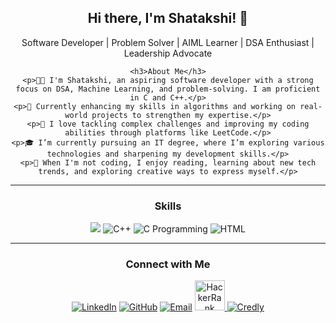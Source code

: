 <div style="text-align: center;">
 <h2>Hi there, I'm Shatakshi! 👋</h2>
<p>Software Developer | Problem Solver | AIML Learner | DSA Enthusiast | Leadership Advocate</p>

  
</div>
<div style="text-align: center;">

    <h3>About Me</h3>
    <p>👩‍💻 I'm Shatakshi, an aspiring software developer with a strong focus on DSA, Machine Learning, and problem-solving. I am proficient in C and C++.</p>
    <p>🌱 Currently enhancing my skills in algorithms and working on real-world projects to strengthen my expertise.</p>
    <p>🚀 I love tackling complex challenges and improving my coding abilities through platforms like LeetCode.</p>
    <p>🎓 I’m currently pursuing an IT degree, where I’m exploring various technologies and sharpening my development skills.</p>
    <p>🌟 When I'm not coding, I enjoy reading, learning about new tech trends, and exploring creative ways to express myself.</p>
  </div>
  
  
  ---
  
  <div style="text-align: center;">
    <h3>Skills</h3>
    <img src="https://img.icons8.com/?size=50&id=5OD485koNIrb&format=png&color=000000" height="" alt="Java"/>
    <img src="https://img.icons8.com/color/48/000000/c-plus-plus-logo.png" alt="C++"/>
    <img src="https://img.icons8.com/color/48/000000/c-programming.png" alt="C Programming"/>
    <img src="https://img.icons8.com/color/48/000000/html-5.png" alt="HTML"/>
  </div>
  
  ---
  
  <div style="text-align: center;">
    <h3>Connect with Me</h3>
    <a href="https://www.linkedin.com/in/shatakshitiwari017/"><img src="https://img.icons8.com/color/48/000000/linkedin.png" alt="LinkedIn"/></a>
    <a href="https://github.com/Shatakshi0216"><img src="https://img.icons8.com/fluent/48/000000/github.png" alt="GitHub"/></a>
    <a href="mailto:shatakshitiwari021@gmail.com"><img src="https://img.icons8.com/fluent/48/000000/email.png" alt="Email"/></a>
      <a href="https://www.hackerrank.com/profile/shatakshitiwari1">
        <img src="https://img.icons8.com/?size=50&id=OUPsEPLKIebZ&format=png&color=000000" alt="HackerRank" style="height: 48px; width: 48px;"/>
      </a>
      <a href="https://www.credly.com/users/shatakshi-tiwari/edit">
        <img src="https://img.icons8.com/color/48/000000/credly.png" alt="Credly"/>
      </a>
  </div>
